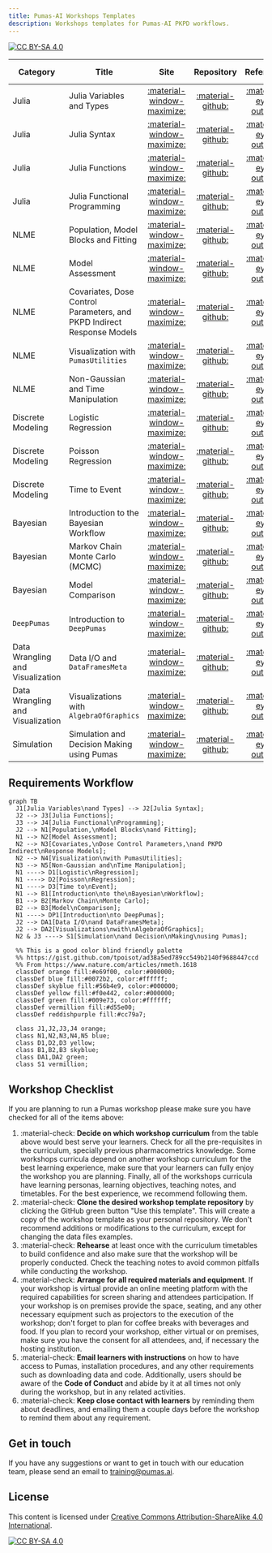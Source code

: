 ```yaml
---
title: Pumas-AI Workshops Templates
description: Workshops templates for Pumas-AI PKPD workflows.
---
```


[![CC BY-SA 4.0](https://img.shields.io/badge/License-CC%20BY--SA%204.0-lightgrey.svg)](http://creativecommons.org/licenses/by-sa/4.0/)

| Category                         | Title                                                                  |                   Site                    |            Repository            |               Reference               |           Instructor Notes            |
| -------------------------------- | ---------------------------------------------------------------------- | :---------------------------------------: | :------------------------------: | :-----------------------------------: | :-----------------------------------: |
| Julia                            | Julia Variables and Types                                              | [:material-window-maximize:](https://pumasai-labs.github.io/Julia-Workshop/) | [:material-github:](https://github.com/PumasAI-Labs/Julia-Workshop) | [:material-eye-outline:](https://pumasai-labs.github.io/Julia-Workshop/reference/) | [:material-plus-circle:](https://pumasai-labs.github.io/Julia-Workshop/instructors/) |
| Julia                            | Julia Syntax                                                           | [:material-window-maximize:](https://pumasai-labs.github.io/Julia-Workshop/) | [:material-github:](https://github.com/PumasAI-Labs/Julia-Workshop) | [:material-eye-outline:](https://pumasai-labs.github.io/Julia-Workshop/reference/) | [:material-plus-circle:](https://pumasai-labs.github.io/Julia-Workshop/instructors/) |
| Julia                            | Julia Functions                                                        | [:material-window-maximize:](https://pumasai-labs.github.io/Julia-Workshop/) | [:material-github:](https://github.com/PumasAI-Labs/Julia-Workshop) | [:material-eye-outline:](https://pumasai-labs.github.io/Julia-Workshop/reference/) | [:material-plus-circle:](https://pumasai-labs.github.io/Julia-Workshop/instructors/) |
| Julia                            | Julia Functional Programming                                           | [:material-window-maximize:](https://pumasai-labs.github.io/Julia-Workshop/) | [:material-github:](https://github.com/PumasAI-Labs/Julia-Workshop) | [:material-eye-outline:](https://pumasai-labs.github.io/Julia-Workshop/reference/) | [:material-plus-circle:](https://pumasai-labs.github.io/Julia-Workshop/instructors/) |
| NLME                             | Population, Model Blocks and Fitting                                   | [:material-window-maximize:](https://pumasai-labs.github.io/NLME-Model/) | [:material-github:](https://github.com/PumasAI-Labs/NLME-Model) | [:material-eye-outline:](https://pumasai-labs.github.io/NLME-Model/reference/) | [:material-plus-circle:](https://pumasai-labs.github.io/NLME-Model/instructors/) |
| NLME                             | Model Assessment                                                       | [:material-window-maximize:](https://pumasai-labs.github.io/NLME-Assessment/) | [:material-github:](https://github.com/PumasAI-Labs/NLME-Assessment) | [:material-eye-outline:](https://pumasai-labs.github.io/NLME-Assessment/reference/) | [:material-plus-circle:](https://pumasai-labs.github.io/NLME-Assessment/instructors/) |
| NLME                             | Covariates, Dose Control Parameters, and PKPD Indirect Response Models | [:material-window-maximize:](https://pumasai-labs.github.io/NLME-Intermediate/) | [:material-github:](https://github.com/PumasAI-Labs/NLME-Intermediate) | [:material-eye-outline:](https://pumasai-labs.github.io/NLME-Intermediate/reference/) | [:material-plus-circle:](https://pumasai-labs.github.io/NLME-Intermediate/instructors/) |
| NLME                             | Visualization with `PumasUtilities`                                    | [:material-window-maximize:](PLACEHOLDER) | [:material-github:](PLACEHOLDER) | [:material-eye-outline:](PLACEHOLDER) | [:material-plus-circle:](PLACEHOLDER) |
| NLME                             | Non-Gaussian and Time Manipulation                                     | [:material-window-maximize:](PLACEHOLDER) | [:material-github:](PLACEHOLDER) | [:material-eye-outline:](PLACEHOLDER) | [:material-plus-circle:](PLACEHOLDER) |
| Discrete Modeling                | Logistic Regression                                                    | [:material-window-maximize:](PLACEHOLDER) | [:material-github:](PLACEHOLDER) | [:material-eye-outline:](PLACEHOLDER) | [:material-plus-circle:](PLACEHOLDER) |
| Discrete Modeling                | Poisson Regression                                                     | [:material-window-maximize:](PLACEHOLDER) | [:material-github:](PLACEHOLDER) | [:material-eye-outline:](PLACEHOLDER) | [:material-plus-circle:](PLACEHOLDER) |
| Discrete Modeling                | Time to Event                                                          | [:material-window-maximize:](https://pumasai-labs.github.io/Time-to-Event/) | [:material-github:](https://github.com/PumasAI-Labs/Time-to-Event) | [:material-eye-outline:](https://pumasai-labs.github.io/Time-to-Event/reference/) | [:material-plus-circle:](https://pumasai-labs.github.io/Time-to-Event/instructors/) |
| Bayesian                         | Introduction to the Bayesian Workflow                                  | [:material-window-maximize:](PLACEHOLDER) | [:material-github:](PLACEHOLDER) | [:material-eye-outline:](PLACEHOLDER) | [:material-plus-circle:](PLACEHOLDER) |
| Bayesian                         | Markov Chain Monte Carlo (MCMC)                                        | [:material-window-maximize:](PLACEHOLDER) | [:material-github:](PLACEHOLDER) | [:material-eye-outline:](PLACEHOLDER) | [:material-plus-circle:](PLACEHOLDER) |
| Bayesian                         | Model Comparison                                                       | [:material-window-maximize:](PLACEHOLDER) | [:material-github:](PLACEHOLDER) | [:material-eye-outline:](PLACEHOLDER) | [:material-plus-circle:](PLACEHOLDER) |
| `DeepPumas`                      | Introduction to `DeepPumas`                                            | [:material-window-maximize:](PLACEHOLDER) | [:material-github:](PLACEHOLDER) | [:material-eye-outline:](PLACEHOLDER) | [:material-plus-circle:](PLACEHOLDER) |
| Data Wrangling and Visualization | Data I/O and `DataFramesMeta`                                          | [:material-window-maximize:](https://pumasai-labs.github.io/Data-Wrangling/) | [:material-github:](https://github.com/PumasAI-Labs/Data-Wrangling) | [:material-eye-outline:](https://pumasai-labs.github.io/Data-Wrangling/reference/) | [:material-plus-circle:](https://pumasai-labs.github.io/Data-Wrangling/instructors/) |
| Data Wrangling and Visualization | Visualizations with `AlgebraOfGraphics`                                | [:material-window-maximize:](https://pumasai-labs.github.io/Data-Visualization/) | [:material-github:](https://github.com/PumasAI-Labs/Data-Visualization) | [:material-eye-outline:](https://pumasai-labs.github.io/Data-Visualization/reference/) | [:material-plus-circle:](https://pumasai-labs.github.io/Data-Visualization/instructors/) |
| Simulation                       | Simulation and Decision Making using Pumas                              | [:material-window-maximize:](PLACEHOLDER) | [:material-github:](PLACEHOLDER) | [:material-eye-outline:](PLACEHOLDER) | [:material-plus-circle:](PLACEHOLDER) |

## Requirements Workflow

```mermaid
graph TB
  J1[Julia Variables\nand Types] --> J2[Julia Syntax];
  J2 --> J3[Julia Functions];
  J3 --> J4[Julia Functional\nProgramming];
  J2 --> N1[Population,\nModel Blocks\nand Fitting];
  N1 --> N2[Model Assessment];
  N2 --> N3[Covariates,\nDose Control Parameters,\nand PKPD Indirect\nResponse Models];
  N2 --> N4[Visualization\nwith PumasUtilities];
  N3 --> N5[Non-Gaussian and\nTime Manipulation];
  N1 ----> D1[Logistic\nRegression];
  N1 ----> D2[Poisson\nRegression];
  N1 ----> D3[Time to\nEvent];
  N1 --> B1[Introduction\nto the\nBayesian\nWorkflow];
  B1 --> B2[Markov Chain\nMonte Carlo];
  B2 --> B3[Model\nComparison];
  N1 ----> DP1[Introduction\nto DeepPumas];
  J2 --> DA1[Data I/O\nand DataFramesMeta];
  J2 --> DA2[Visualizations\nwith\nAlgebraOfGraphics];
  N2 & J3 ----> S1[Simulation\nand Decision\nMaking\nusing Pumas];

  %% This is a good color blind friendly palette
  %% https://gist.github.com/tpoisot/ad38a5ed789cc549b2140f9688447ccd
  %% From https://www.nature.com/articles/nmeth.1618
  classDef orange fill:#e69f00, color:#000000;
  classDef blue fill:#0072b2, color:#ffffff;
  classDef skyblue fill:#56b4e9, color:#000000;
  classDef yellow fill:#f0e442, color:#000000;
  classDef green fill:#009e73, color:#ffffff;
  classDef vermillion fill:#d55e00;
  classDef reddishpurple fill:#cc79a7;

  class J1,J2,J3,J4 orange;
  class N1,N2,N3,N4,N5 blue;
  class D1,D2,D3 yellow;
  class B1,B2,B3 skyblue;
  class DA1,DA2 green;
  class S1 vermillion;
```

## Workshop Checklist

If you are planning to run a Pumas workshop please make sure you have checked
for all of the items above:

1. :material-check: **Decide on which workshop curriculum** from the table above
   would best serve your learners.
   Check for all the pre-requisites in the curriculum,
   specially previous pharmacometrics knowledge.
   Some workshops curricula depend on another workshop curriculum
   for the best learning experience,
   make sure that your learners can fully enjoy the workshop you are planning.
   Finally, all of the workshops curricula have learning personas,
   learning objectives, teaching notes, and timetables.
   For the best experience, we recommend following them.
1. :material-check: **Clone the desired workshop template repository** by clicking the
   GitHub green button "Use this template".
   This will create a copy of the workshop template as your personal repository.
   We don't recommend additions or modifications to the curriculum,
   except for changing the data files examples.
1. :material-check: **Rehearse** at least once with the curriculum timetables to build confidence
   and also make sure that the workshop will be properly conducted.
   Check the teaching notes to avoid common pitfalls
   while conducting the workshop.
1. :material-check: **Arrange for all required materials and equipment**.
   If your workshop is virtual provide an online meeting platform
   with the required capabilities for screen sharing and
   attendees participation.
   If your workshop is on premises provide the space, seating,
   and any other necessary equipment such as projectors
   to the execution of the workshop;
   don't forget to plan for coffee breaks with beverages and food.
   If you plan to record your workshop, either virtual or on premises,
   make sure you have the consent for all attendees, and,
   if necessary the hosting institution.
1. :material-check: **Email learners with instructions** on how to have access to Pumas,
   installation procedures, and any other requirements such as
   downloading data and code.
   Additionally, users should be aware of the **Code of Conduct**
   and abide by it at all times not only during the workshop,
   but in any related activities.
1. :material-check: **Keep close contact with learners** by reminding them about deadlines,
   and emailing them a couple days before the workshop to remind them
   about any requirement.

## Get in touch

If you have any suggestions or want to get in touch with our education team,
please send an email to <training@pumas.ai>.

## License

This content is licensed under [Creative Commons Attribution-ShareAlike 4.0 International](http://creativecommons.org/licenses/by-sa/4.0/).

[![CC BY-SA 4.0](https://licensebuttons.net/l/by-sa/4.0/88x31.png)](http://creativecommons.org/licenses/by-sa/4.0/)
